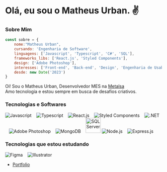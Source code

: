 # Olá, eu sou o Matheus Urban. ✌
### Sobre Mim
```javascript
const sobre = {
    nome:"Matheus Urban",
    cursando: 'Engenharia de Software',
    linguagens: ['Javascript', 'Typescript', 'C#', 'SQL'],
    frameworks_libs: ['React.js', 'Styled Components'],
    design: ['Adobe Photoshop'],
    interesses: ['Front-end', 'Back-end', 'Design', 'Engenharia de Usabilidade'],
    desde: new Date('2023')
}
```

Oi! Sou o Matheus Urban, Desenvolvedor MES na [Metalsa](https://www.linkedin.com/company/metalsacompany/)  \
Amo tecnologia e estou sempre em busca de desafios criativos.

### Tecnologias e Softwares
![Javascript](https://skillicons.dev/icons?i=javascript) &nbsp;&nbsp;
![Typescript](https://skillicons.dev/icons?i=typescript) &nbsp;&nbsp;
![React.js](https://skillicons.dev/icons?i=react) &nbsp;&nbsp;
![Styled Components](https://skillicons.dev/icons?i=styledcomponents) &nbsp;&nbsp;
![.NET](https://skillicons.dev/icons?i=dotnet) &nbsp;&nbsp;
![Adobe Photoshop](https://skillicons.dev/icons?i=photoshop) &nbsp;&nbsp;
![MongoDB](https://skillicons.dev/icons?i=mongodb) &nbsp;&nbsp;
<img src="https://portfolio-matheusurban.vercel.app/assets/icons/sql-server.png" alt="SQL Server" width="48" height="48"/>
![Node.js](https://skillicons.dev/icons?i=nodejs) &nbsp;&nbsp;
![Express.js](https://skillicons.dev/icons?i=express) &nbsp;&nbsp;

### Tecnologias que estou estudando
![Figma](https://skillicons.dev/icons?i=figma) &nbsp;&nbsp;
![Illustrator](https://skillicons.dev/icons?i=illustrator)

- [Portfolio](https://portfolio-matheusurban.vercel.app/)

